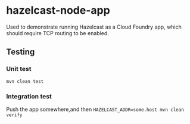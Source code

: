 # hazelcast-node-app

Used to demonstrate running Hazelcast as a Cloud Foundry app, which should require TCP routing to be enabled.

## Testing

### Unit test

`mvn clean test`

### Integration test

Push the app somewhere,and then `HAZELCAST_ADDR=some.host mvn clean verify`